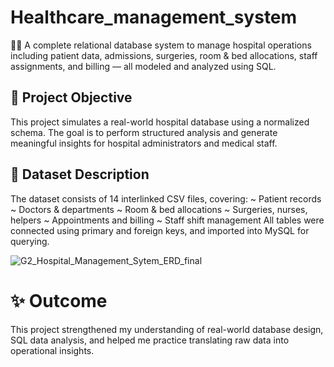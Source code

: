 # Healthcare_management_system
👨‍⚕️ A complete relational database system to manage hospital operations including patient data, admissions, surgeries, room & bed allocations, staff assignments, and billing — all modeled and analyzed using SQL.

## 📌 Project Objective
This project simulates a real-world hospital database using a normalized schema. The goal is to perform structured analysis and generate meaningful insights for hospital administrators and medical staff.

## 📂 Dataset Description
The dataset consists of 14 interlinked CSV files, covering:
    ~ Patient records
    ~ Doctors & departments
    ~ Room & bed allocations
    ~ Surgeries, nurses, helpers
    ~ Appointments and billing
    ~ Staff shift management
All tables were connected using primary and foreign keys, and imported into MySQL for querying.


![G2_Hospital_Management_Sytem_ERD_final](https://github.com/user-attachments/assets/32b0174e-0e3c-414d-867f-61342075bbd8)


# ✨ Outcome
This project strengthened my understanding of real-world database design, SQL data analysis, and helped me practice translating raw data into operational insights.
